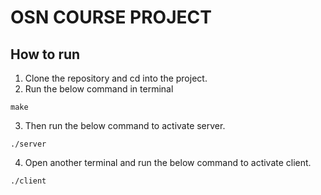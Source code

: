 # OSN COURSE PROJECT 

## How to run 
1. Clone the repository and cd into the project.
2. Run the below command in terminal 

```
make
```
3. Then run the below command to activate server. 
```
./server
```
4. Open another terminal and run the below command to activate client.
```
./client
```
